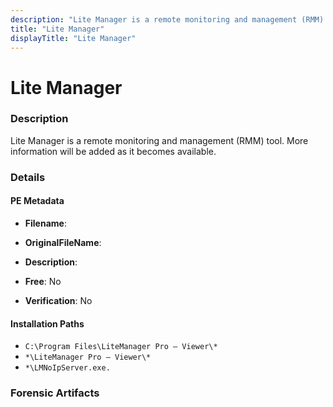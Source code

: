 ```yaml
---
description: "Lite Manager is a remote monitoring and management (RMM) tool. More information will be added as it becomes available."
title: "Lite Manager"
displayTitle: "Lite Manager"
---
```




# Lite Manager


### Description

Lite Manager is a remote monitoring and management (RMM) tool. More information will be added as it becomes available.




### Details


#### PE Metadata
- **Filename**: 
- **OriginalFileName**: 
- **Description**: 


- **Free**: No

- **Verification**: No




#### Installation Paths
- `C:\Program Files\LiteManager Pro – Viewer\*`
- `*\LiteManager Pro – Viewer\*`
- `*\LMNoIpServer.exe.`

### Forensic Artifacts










